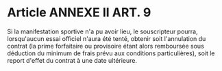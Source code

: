 # Article ANNEXE II ART. 9

Si la manifestation sportive n'a pu avoir lieu, le souscripteur pourra, lorsqu'aucun essai officiel n'aura été tenté, obtenir soit l'annulation du contrat (la prime forfaitaire ou provisoire étant alors remboursée sous déduction du minimum de frais prévu aux conditions particulières), soit le report d'effet du contrat à une date ultérieure.
